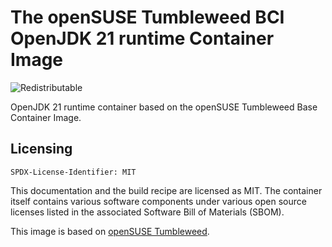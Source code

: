 # The openSUSE Tumbleweed BCI OpenJDK 21 runtime Container Image
![Redistributable](https://img.shields.io/badge/Redistributable-Yes-green)

OpenJDK 21 runtime container based on the openSUSE Tumbleweed Base Container Image.

## Licensing

`SPDX-License-Identifier: MIT`

This documentation and the build recipe are licensed as MIT.
The container itself contains various software components under various open source licenses listed in the associated
Software Bill of Materials (SBOM).

This image is based on [openSUSE Tumbleweed](https://get.opensuse.org/tumbleweed/).
